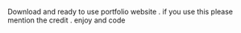 Download and ready to use portfolio website .
if you use this please mention the credit .
enjoy and code 

